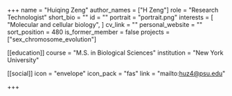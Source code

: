 +++
name = "Huiqing Zeng"
author_names = ["H Zeng"]
role = "Research Technologist"
short_bio = ""
id = ""
portrait = "portrait.png"
interests = [
  "Molecular and cellular biology",
]
cv_link = ""
personal_website = ""
sort_position = 480
is_former_member = false
projects = ["sex_chromosome_evolution"]

[[education]]
  course = "M.S. in Biological Sciences"
  institution = "New York University"
  
[[social]]
    icon = "envelope"
    icon_pack = "fas"
    link = "mailto:huz4@psu.edu"


+++
